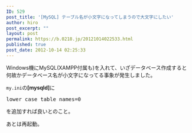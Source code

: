 ```yaml
---
ID: 529
post_title: '[MySQL] テーブル名が小文字になってしまうので大文字にしたい'
author: hiro
post_excerpt: ""
layout: post
permalink: https://b.0218.jp/20121014022533.html
published: true
post_date: 2012-10-14 02:25:33
---
```

Windows機にMySQL(XAMPP付属も)を入れて、いざデータベース作成すると
何故かデータベース名が小文字になってる事象が発生しました。

<code>my.ini</code>の<b>[mysqld]</b>に
<pre class="prettyprint linenums">lower_case_table_names=0</pre>
を追加すれば良いとのこと。

あとは再起動。